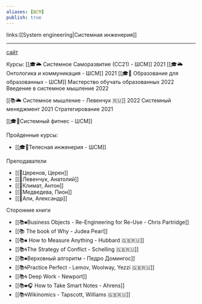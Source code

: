 ```yaml
---
aliases: [ШСМ]
publish: true
---
```

links:[[System engineering|Системная инженерия]]

---

[сайт](https://system-school.ru/)

Курсы:
[[🎓🌥️ Системное Саморазвитие (СС21) - ШСМ]] 2021
[[🎓🌥️ Онтологика и коммуникация - ШСМ]] 2021
[[🎓🌳 Образование для образованных - ШСМ]]  Мастерство обучать образованных 2022
Введение в системное мышление 2022

[[📚🌥️ Системное мышление - Левенчук 🇷🇺]] 2022
Системный менеджмент 2021
Стратегирование 2021


[[🎓💪Системный фитнес - ШСМ]]

Пройденные курсы:

- [[🎓💪Телесная инженерия - ШСМ]]

Преподаватели
- [[👤Церенов, Церен]]
- [[👤Левенчук, Анатолий]]
- [[👤Климат, Антон]]
- [[👤Медведева, Пион]]
- [[👤Али, Александр]]

Сторонние книги
- [[📚⏹Business Objects - Re-Engineering for Re-Use - Chris Partridge]]
- [[📚 The book of Why - Judea Pearl]]
- [[📚⏹ How to Measure Anything - Hubbard 🇬🇧🇷🇺]]
- [[📚🌀The Strategy of Conflict - Schelling 🇬🇧🇷🇺]]
- [[📚⏹Верховный алгоритм - Педро Домингос]]
- [[📚🌀Practice Perfect - Lemov, Woolway, Yezzi 🇬🇧🇷🇺]]
- [[📚🌀 Deep Work - Newport]]
- [[📚⏹🎧 How to Take Smart Notes - Ahrens]]
- [[📚🌀Wikinomics - Tapscott, Williams 🇬🇧🇷🇺]]